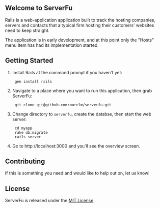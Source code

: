 ## Welcome to ServerFu

Rails is a web-application application built to track the
hosting companies, servers and contacts that a typical firm hosting
their customers' websites need to keep straight.

The application is in early development, and at this point only the
"Hosts" menu item has had its implementation started.

## Getting Started

1. Install Rails at the command prompt if you haven't yet:

        gem install rails

2. Navigate to a place where you want to run this application, then
grab ServerFu:

        git clone git@github.com:nurelm/serverfu.git

3. Change directory to `serverfu`, create the databse, then start the
web server:

        cd myapp
        rake db:migrate
        rails server

4. Go to http://localhost:3000 and you'll see the overview screen.

## Contributing

If this is something you need and would like to help out on, let us know!

## License

ServerFu is released under the [MIT License](http://www.opensource.org/licenses/MIT).
